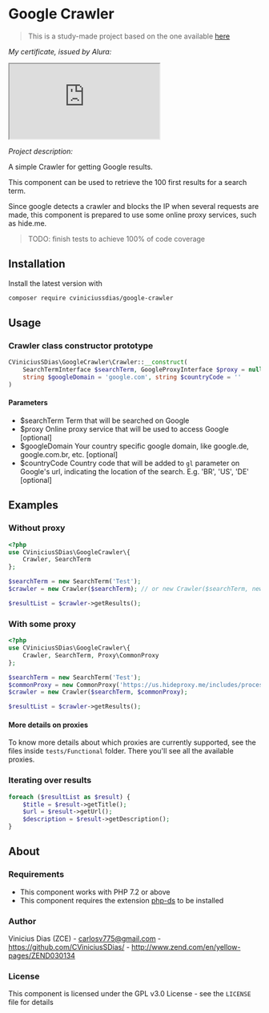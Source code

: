 # Google Crawler

> This is a study-made project based on the one available
> [here](https://github.com/CViniciusSDias/google-crawler/blob/master/README.md)

*My certificate, issued by Alura:*

<iframe src="https://cursos.alura.com.br/user/ccaioc-correa/course/refatoracao-php-boas-praticas-codigo/certificate"></iframe>

*Project description:*

A simple Crawler for getting Google results.

This component can be used to retrieve the 100 first results for a search term.

Since google detects a crawler and blocks the IP when several requests are made,
this component is prepared to use some online proxy services, such as hide.me.

> TODO: finish tests to achieve 100% of code coverage

## Installation

Install the latest version with

```bash
composer require cviniciussdias/google-crawler
```

## Usage

### Crawler class constructor prototype

```php
CViniciusSDias\GoogleCrawler\Crawler::__construct(
    SearchTermInterface $searchTerm, GoogleProxyInterface $proxy = null,
    string $googleDomain = 'google.com', string $countryCode = ''
)
```

#### Parameters

- $searchTerm Term that will be searched on Google
- $proxy Online proxy service that will be used to access Google [optional]
- $googleDomain Your country specific google domain, like google.de, google.com.br, etc. [optional]
- $countryCode Country code that will be added to `gl` parameter on Google's url, indicating the location of the search. E.g. 'BR', 'US', 'DE' [optional]

## Examples

### Without proxy

```php
<?php
use CViniciusSDias\GoogleCrawler\{
    Crawler, SearchTerm
};

$searchTerm = new SearchTerm('Test');
$crawler = new Crawler($searchTerm); // or new Crawler($searchTerm, new NoProxy());

$resultList = $crawler->getResults();
```

### With some proxy

```php
<?php
use CViniciusSDias\GoogleCrawler\{
    Crawler, SearchTerm, Proxy\CommonProxy
};

$searchTerm = new SearchTerm('Test');
$commonProxy = new CommonProxy('https://us.hideproxy.me/includes/process.php?action=update');
$crawler = new Crawler($searchTerm, $commonProxy);

$resultList = $crawler->getResults();
```

#### More details on proxies

To know more details about which proxies are currently
supported, see the files inside `tests/Functional` folder.
There you'll see all the available proxies.

### Iterating over results

```php
foreach ($resultList as $result) {
    $title = $result->getTitle();
    $url = $result->getUrl();
    $description = $result->getDescription();
}
```

## About

### Requirements

- This component works with PHP 7.2 or above
- This component requires the extension [php-ds](http://php.net/manual/pt_BR/book.ds.php) to be installed

### Author

Vinicius Dias (ZCE) - carlosv775@gmail.com - https://github.com/CViniciusSDias/ - http://www.zend.com/en/yellow-pages/ZEND030134

### License

This component is licensed under the GPL v3.0 License - see the `LICENSE` file for details
